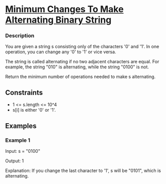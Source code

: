 # [Minimum Changes To Make Alternating Binary String](https://leetcode.com/problems/minimum-changes-to-make-alternating-binary-string/)

### Description

You are given a string s consisting only of the characters '0' and '1'. In one operation, you can change any '0' to '1' or vice versa.

The string is called alternating if no two adjacent characters are equal. For example, the string "010" is alternating, while the string "0100" is not.

Return the minimum number of operations needed to make s alternating.


## Constraints

- 1 <= s.length <= 10^4
- s[i] is either '0' or '1'.
  
## Examples

### Example 1
Input: s = "0100"

Output: 1

Explanation: If you change the last character to '1', s will be "0101", which is alternating.

